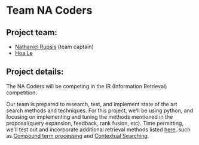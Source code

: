 # Team NA Coders


## Project team:

* [Nathaniel Rupsis](https://github.com/rupsis/) (team captain)
* [Hoa Le](https://github.com/hle027)


## Project details:
The NA Coders will be competing in the IR (Information Retrieval) competition. 

Our team is prepared to research, test, and implement state of the art search methods and techniques. For this project, we'll be using python, and focusing on implementing and tuning the methods mentioned in the proposal(query expansion, feedback, rank fusion, etc). Time permitting, we'll test out and incorporate additional retrieval methods listed [here](https://en.wikipedia.org/wiki/Category:Information_retrieval_techniques), such as [Compound term processing](https://en.wikipedia.org/wiki/Compound-term_processing) and [Contextual Searching](https://en.wikipedia.org/wiki/Contextual_searching).
